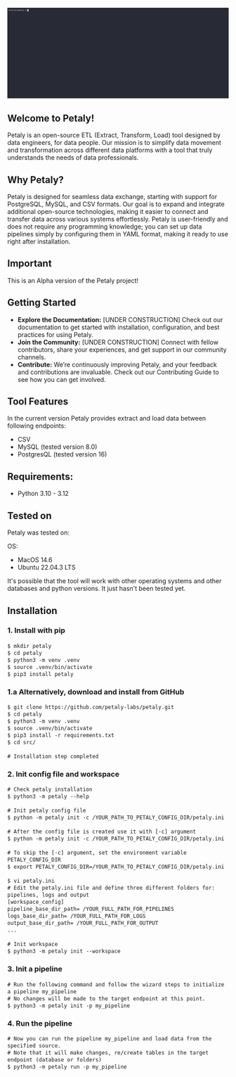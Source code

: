 ![run pipe](docs/tutorial/recording/petaly_run_pipe.gif)

## Welcome to Petaly!
Petaly is an open-source ETL (Extract, Transform, Load) tool designed by data engineers, for data people. Our mission is to simplify data movement and transformation across different data platforms with a tool that truly understands the needs of data professionals.

## Why Petaly?
Petaly is designed for seamless data exchange, starting with support for PostgreSQL, MySQL, and CSV formats. Our goal is to expand and integrate additional open-source technologies, making it easier to connect and transfer data across various systems effortlessly. Petaly is user-friendly and does not require any programming knowledge; you can set up data pipelines simply by configuring them in YAML format, making it ready to use right after installation.



## Important
This is an Alpha version of the Petaly project!

## Getting Started
- **Explore the Documentation:** [UNDER CONSTRUCTION] Check out our documentation to get started with installation, configuration, and best practices for using Petaly.
- **Join the Community:** [UNDER CONSTRUCTION] Connect with fellow contributors, share your experiences, and get support in our community channels.
- **Contribute:** We’re continuously improving Petaly, and your feedback and contributions are invaluable. Check out our Contributing Guide to see how you can get involved.

## Tool Features
In the current version Petaly provides extract and load data between following endpoints:

- CSV
- MySQL (tested version 8.0)
- PostgresQL (tested version 16)

## Requirements:
- Python 3.10 - 3.12

## Tested on
Petaly was tested on: 

OS: 
- MacOS 14.6
- Ubuntu 22.04.3 LTS

It's possible that the tool will work with other operating systems and other databases and python versions. It just hasn't been tested yet.

## Installation
### 1. Install with pip

```
$ mkdir petaly
$ cd petaly
$ python3 -m venv .venv
$ source .venv/bin/activate
$ pip3 install petaly

```
### 1.a Alternatively, download and install from GitHub

```
$ git clone https://github.com/petaly-labs/petaly.git
$ cd petaly
$ python3 -m venv .venv
$ source .venv/bin/activate
$ pip3 install -r requirements.txt
$ cd src/

# Installation step completed
```

### 2. Init config file and workspace
```
# Check petaly installation
$ python3 -m petaly --help

# Init petaly config file
$ python -m petaly init -c /YOUR_PATH_TO_PETALY_CONFIG_DIR/petaly.ini

# After the config file is created use it with [-c] argument
$ python -m petaly init -c /YOUR_PATH_TO_PETALY_CONFIG_DIR/petaly.ini

# To skip the [-c] argument, set the environment variable PETALY_CONFIG_DIR
$ export PETALY_CONFIG_DIR=/YOUR_PATH_TO_PETALY_CONFIG_DIR/petaly.ini

$ vi petaly.ini
# Edit the petaly.ini file and define three different folders for: pipelines, logs and output
[workspace_config]
pipeline_base_dir_path= /YOUR_FULL_PATH_FOR_PIPELINES
logs_base_dir_path= /YOUR_FULL_PATH_FOR_LOGS
output_base_dir_path= /YOUR_FULL_PATH_FOR_OUTPUT
...

# Init workspace
$ python3 -m petaly init --workspace
```

### 3. Init a pipeline
```
# Run the following command and follow the wizard steps to initialize a pipeline my_pipeline
# No changes will be made to the target endpoint at this point.
$ python3 -m petaly init -p my_pipeline
```

### 4. Run the pipeline
```
# Now you can run the pipeline my_pipeline and load data from the specified source. 
# Note that it will make changes, re/create tables in the target endpoint (database or folders)
$ python3 -m petaly run -p my_pipeline
```
